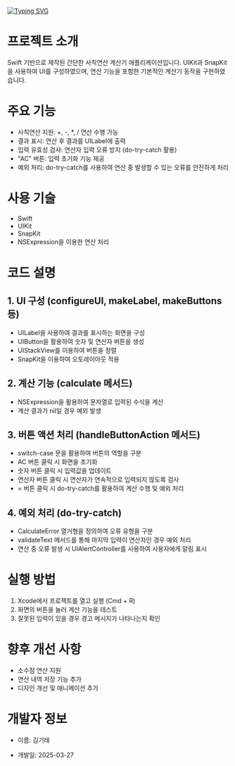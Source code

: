 [![Typing SVG](https://readme-typing-svg.demolab.com?font=Bungee+Tint&size=35&pause=1000&color=F73B98&width=435&lines=Calculator+II)](https://git.io/typing-svg)

# 프로젝트 소개
Swift 기반으로 제작된 간단한 사칙연산 계산기 애플리케이션입니다. UIKit과 SnapKit을 사용하여 UI를 구성하였으며, 연산 기능을 포함한 기본적인 계산기 동작을 구현하였습니다.


# 주요 기능

+ 사칙연산 지원: +, -, *, / 연산 수행 가능
+ 결과 표시: 연산 후 결과를 UILabel에 출력
+ 입력 유효성 검사: 연산자 입력 오류 방지 (do-try-catch 활용)
+ "AC" 버튼: 입력 초기화 기능 제공
+ 예외 처리: do-try-catch를 사용하여 연산 중 발생할 수 있는 오류를 안전하게 처리


# 사용 기술

+ Swift
+ UIKit
+ SnapKit
+ NSExpression을 이용한 연산 처리


# 코드 설명

## 1. UI 구성 (configureUI, makeLabel, makeButtons 등)

+ UILabel을 사용하여 결과를 표시하는 화면을 구성
+ UIButton을 활용하여 숫자 및 연산자 버튼을 생성
+ UIStackView를 이용하여 버튼을 정렬
+ SnapKit을 이용하여 오토레이아웃 적용

## 2. 계산 기능 (calculate 메서드)

+ NSExpression을 활용하여 문자열로 입력된 수식을 계산
+ 계산 결과가 nil일 경우 예외 발생

## 3. 버튼 액션 처리 (handleButtonAction 메서드)

+ switch-case 문을 활용하여 버튼의 역할을 구분
+ AC 버튼 클릭 시 화면을 초기화
+ 숫자 버튼 클릭 시 입력값을 업데이트
+ 연산자 버튼 클릭 시 연산자가 연속적으로 입력되지 않도록 검사
+ = 버튼 클릭 시 do-try-catch를 활용하여 계산 수행 및 예외 처리

## 4. 예외 처리 (do-try-catch)

+ CalculateError 열거형을 정의하여 오류 유형을 구분
+ validateText 메서드를 통해 마지막 입력이 연산자인 경우 예외 처리
+ 연산 중 오류 발생 시 UIAlertController를 사용하여 사용자에게 알림 표시


# 실행 방법

1. Xcode에서 프로젝트를 열고 실행 (Cmd + R)
2. 화면의 버튼을 눌러 계산 기능을 테스트
3. 잘못된 입력이 있을 경우 경고 메시지가 나타나는지 확인


# 향후 개선 사항

+ 소수점 연산 지원
+ 연산 내역 저장 기능 추가
+ 디자인 개선 및 애니메이션 추가


# 개발자 정보

+ 이름: 김기태

+ 개발일: 2025-03-27
